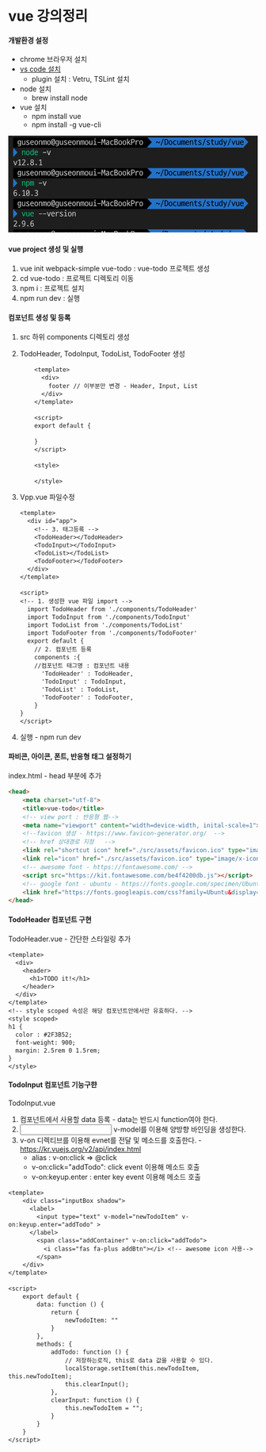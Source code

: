 # vue 강의정리

#### 개발환경 설정
- chrome 브라우저 설치
- [vs code 설치](https://code.visualstudio.com/) 
  - plugin 설치 : Vetru, TSLint 설치
- node 설치 
  - brew install node
- vue 설치 
  - npm install vue
  - npm install -g vue-cli

![설치확인](./image/설치확인.png)

#### vue project 생성 및 실행
1. vue init webpack-simple vue-todo : vue-todo 프로젝트 생성
2. cd vue-todo : 프로젝트 디렉토리 이동
3. npm i : 프로젝트 설치
4. npm run dev : 실행

#### 컴포넌트 생성 및 등록
1. src 하위 components 디렉토리 생성
2. TodoHeader, TodoInput, TodoList, TodoFooter 생성

    ````vue
        <template>
          <div>
            footer // 이부분만 변경 - Header, Input, List
          </div>
        </template>
        
        <script>
        export default {
        
        }
        </script>
        
        <style>
        
        </style>
    ````
3. Vpp.vue 파일수정
    ````vue
    <template>
      <div id="app">
        <!-- 3. 태그등록 -->
        <TodoHeader></TodoHeader>
        <TodoInput></TodoInput>
        <TodoList></TodoList>
        <TodoFooter></TodoFooter>
      </div>
    </template>
    
    <script>
    <!-- 1. 생성한 vue 파일 import -->
      import TodoHeader from './components/TodoHeader'
      import TodoInput from './components/TodoInput'
      import TodoList from './components/TodoList'
      import TodoFooter from './components/TodoFooter'
      export default {
        // 2. 컴포넌트 등록
        components :{
        //컴포넌트 태그명 : 컴포넌트 내용
          'TodoHeader' : TodoHeader,
          'TodoInput' : TodoInput,
          'TodoList' : TodoList,
          'TodoFooter' : TodoFooter,
        }
    }
    </script>
    ````
4. 실행 - npm run dev   

#### 파비콘, 아이콘, 폰트, 반응형 태그 설정하기
index.html - head 부분에 추가
```html
<head>
	<meta charset="utf-8">
	<title>vue-todo</title>
	<!-- view port : 반응형 웹-->
	<meta name="viewport" content="width=device-width, inital-scale=1">
	<!--favicon 생성 - https://www.favicon-generator.org/  -->
	<!-- href 상대경로 지정	-->
	<link rel="shortcut icon" href="./src/assets/favicon.ico" type="image/x-icon">
	<link rel="icon" href="./src/assets/favicon.ico" type="image/x-icon">
	<!-- awesome font - https://fontawesome.com/ -->
	<script src="https://kit.fontawesome.com/be4f4200db.js"></script>
	<!-- google font - ubuntu - https://fonts.google.com/specimen/Ubuntu -->
	<link href="https://fonts.googleapis.com/css?family=Ubuntu&display=swap" rel="stylesheet">
</head>
```

#### TodoHeader 컴포넌트 구현
TodoHeader.vue - 간단한 스타일링 추가
```vue
<template>
  <div>
    <header>
      <h1>TODO it!</h1> 
    </header>
  </div>
</template>
<!-- style scoped 속성은 해당 컴포넌트안에서만 유효하다. -->
<style scoped>
h1 {
  color : #2F3B52;
  font-weight: 900;
  margin: 2.5rem 0 1.5rem;
}
</style>
```

#### TodoInput 컴포넌트 기능구햔
TodoInput.vue
1. 컴포넌트에서 사용할 data 등록 - data는 반드시 function여야 한다. 
2. <input v-model="newTodoItem">   v-model를 이용해 양방향 바인딩을 생성한다.
3. v-on 디렉티브를 이용해 evnet를 전달 및 메소드를 호출한다. - https://kr.vuejs.org/v2/api/index.html
    - alias : v-on:click => @click
    - v-on:click="addTodo": click event 이용해 메소드 호출
    - v-on:keyup.enter : enter key event  이용해 메소드 호출
```vue
<template>
    <div class="inputBox shadow">
      <label>
        <input type="text" v-model="newTodoItem" v-on:keyup.enter="addTodo" >
      </label>      
        <span class="addContainer" v-on:click="addTodo">
          <i class="fas fa-plus addBtn"></i> <!-- awesome icon 사용-->
        </span>
    </div>
</template>

<script>
	export default {
		data: function () {
			return {
				newTodoItem: ""
			}
		},
		methods: {
			addTodo: function () {
				// 저장하는로직, this로 data 값을 사용할 수 있다.
				localStorage.setItem(this.newTodoItem, this.newTodoItem);
				this.clearInput();
			},
			clearInput: function () {
				this.newTodoItem = "";
			}
		}
	}
</script>

```